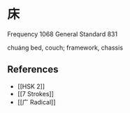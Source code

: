 # 床
Frequency 1068
General Standard 831

chuáng
bed, couch; framework, chassis

## References
- [[HSK 2]]
- [[7 Strokes]]
- [[广 Radical]]